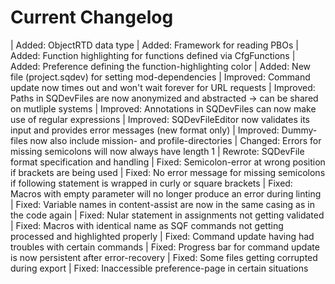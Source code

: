 # Current Changelog

| Added: ObjectRTD data type
| Added: Framework for reading PBOs
| Added: Function highlighting for functions defined via CfgFunctions
| Added: Preference defining the function-highlighting color
| Added: New file (project.sqdev) for setting mod-dependencies
| Improved: Command update now times out and won't wait forever for URL requests
| Improved: Paths in SQDevFiles are now anonymized and abstracted -> can be shared on mutliple systems
| Improved: Annotations in SQDevFiles can now make use of regular expressions
| Improved: SQDevFileEditor now validates its input and provides error messages (new format only)
| Improved: Dummy-files now also include mission- and profile-directories
| Changed: Errors for missing semicolons will now always have length 1
| Rewrote: SQDevFile format specification and handling
| Fixed: Semicolon-error at wrong position if brackets are being used
| Fixed: No error message for missing semicolons if following statement is wrapped in curly or square brackets
| Fixed: Macros with empty parameter will no longer produce an error during linting
| Fixed: Variable names in content-assist are now in the same casing as in the code again
| Fixed: Nular statement in assignments not getting validated
| Fixed: Macros with identical name as SQF commands not getting processed and highlighted properly
| Fixed: Command update having had troubles with certain commands
| Fixed: Progress bar for command update is now persistent after error-recovery
| Fixed: Some files getting corrupted during export
| Fixed: Inaccessible preference-page in certain situations

